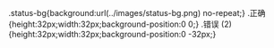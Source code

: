 .status-bg{background:url(../images/status-bg.png)  no-repeat;}
.正确{height:32px;width:32px;background-position:0 0;}
.错误 (2){height:32px;width:32px;background-position:0 -32px;}